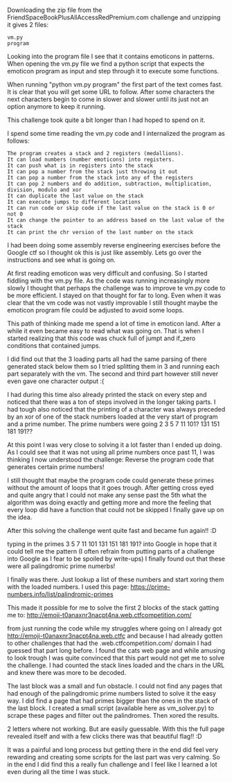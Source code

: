 

Downloading the zip file from the FriendSpaceBookPlusAllAccessRedPremium.com challenge and unzipping it gives 2 files:

    vm.py
    program

Looking into the program file I see that it contains emoticons in patterns. When opening the vm.py file we find a python script that expects the emoticon program as input and step through it to execute some functions.

When running "python vm.py program" the first part of the text comes fast. It is clear that you will get some URL to follow. After some characters the next characters begin to come in slower and slower until its just not an option anymore to keep it running.

This challenge took quite a bit longer than I had hoped to spend on it.

I spend some time reading the vm.py code and I internalized the program as follows:

    The program creates a stack and 2 registers (medallions).
    It can load numbers (number emoticons) into registers.
    It can push what is in registers into the stack
    It can pop a number from the stack just throwing it out
    It can pop a number from the stack into any of the registers
    It can pop 2 numbers and do addition, subtraction, multiplication, division, modulo and xor
    It can duplicate the last value on the stack
    It can execute jumps to different locations
    It can run code or skip code if the last value on the stack is 0 or not 0
    It can change the pointer to an address based on the last value of the stack
    It can print the chr version of the last number on the stack

I had been doing some assembly reverse engineering exercises before the Google ctf so I thought ok this is just like assembly. Lets go over the instructions and see what is going on.

At first reading emoticon was very difficult and confusing. So I started fiddling with the vm.py file. As the code was running increasingly more slowly I thought that perhaps the challenge was to improve te vm.py code to be more efficient. I stayed on that thought for far to long. Even when it was clear that the vm code was not vastly improvable I still thought maybe the emoticon program file could be adjusted to avoid some loops.

This path of thinking made me spend a lot of time in emoticon land. After a while it even became easy to read what was going on. That is when I started realizing that this code was chuck full of jumpt and if_zero conditions that contained jumps.

I did find out that the 3 loading parts all had the same parsing of there generated stack below them so I tried splitting them in 3 and running each part separately with the vm. The second and third part however still never even gave one character output :(

I had during this time also already printed the stack on every step and noticed that there was a ton of steps involved in the longer taking parts. I had tough also noticed that the printing of a character was always preceded by an xor of one of the stack numbers loaded at the very start of program and a prime number. The prime numbers were going 2 3 5 7 11 101? 131 151 181 191??

At this point I was very close to solving it a lot faster than I ended up doing. As I could see that it was not using all prime numbers once past 11, I was thinking I now understood the challenge: Reverse the program code that generates certain prime numbers!

I still thought that maybe the program code could generate these primes without the amount of loops that it goes trough. After getting cross eyed and quite angry that I could not make any sense past the 5th what the algorithm was doing exactly and getting more and more the feeling that every loop did have a function that could not be skipped I finally gave up on the idea.

After this solving the challenge went quite fast and became fun again!! :D

typing in the primes 3 5 7 11 101 131 151 181 191? into Google in hope that it could tell me the pattern (I often refrain from putting parts of a challenge into Google as I fear to be spoiled by write-ups) I finally found out that these were all palingdromic prime numerbs!

I finally was there. Just lookup a list of these numbers and start xoring them with the loaded numbers. I used this page: https://prime-numbers.info/list/palindromic-primes

This made it possible for me to solve the first 2 blocks of the stack gatting me to: http://emoji-t0anaxnr3nacpt4na.web.ctfcompetition.com/

from just running the code while my struggles where going on I already got http://emoji-t0anaxnr3nacpt4na.web.ctfc and because I had already gotten to other challenges that had the .web.ctfcompetition.com/ domain I had guessed that part long before. I found the cats web page and while amusing to look trough I was quite convinced that this part would not get me to solve the challenge. I had counted the stack lines loaded and the chars in the URL and knew there was more to be decoded.

The last block was a small and fun obstacle. I could not find any pages that had enough of the palingdromic prime numbers listed to solve it the easy way. I did find a page that had primes bigger than the ones in the stack of the last block. I created a small script (available here as vm_solver.py) to scrape these pages and filter out the palindromes. Then xored the results.

2 letters where not working. But are easily guessable. With this the full page revealed itself and with a few clicks there was that beautiful flag!! :D

It was a painful and long process but getting there in the end did feel very rewarding and creating some scripts for the last part was very calming. So in the end I did find this a really fun challenge and I feel like I learned a lot even during all the time I was stuck.
